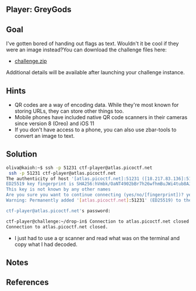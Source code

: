 ## Player: GreyGods
## Goal

I've gotten bored of handing out flags as text. Wouldn't it be cool if they were an image instead?You can download the challenge files here:

- [challenge.zip](https://artifacts.picoctf.net/c_atlas/3/challenge.zip)

Additional details will be available after launching your challenge instance.

## Hints
 + QR codes are a way of encoding data. While they're most known for storing URLs, they can store other things too.
 + Mobile phones have included native QR code scanners in their cameras since version 8 (Oreo) and iOS 11
 + If you don't have access to a phone, you can also use zbar-tools to convert an image to text.

## Solution

```bash
oliva@kaioh:~$ ssh -p 51231 ctf-player@atlas.picoctf.net
 ssh -p 51231 ctf-player@atlas.picoctf.net
The authenticity of host '[atlas.picoctf.net]:51231 ([18.217.83.136]:51231)' can't be established.
ED25519 key fingerprint is SHA256:hVmbk/OaNT4902bBr7h26wfhmBuJWi4tub8AJqoAJCM.
This key is not known by any other names
Are you sure you want to continue connecting (yes/no/[fingerprint])? yes
Warning: Permanently added '[atlas.picoctf.net]:51231' (ED25519) to the list of known hosts.

ctf-player@atlas.picoctf.net's password:

ctf-player@challenge:~/drop-in$ Connection to atlas.picoctf.net closed by remote host.
Connection to atlas.picoctf.net closed.
````

+ I just had to use a qr scanner and read what was on the terminal and copy what I had decoded.
## Notes

## References